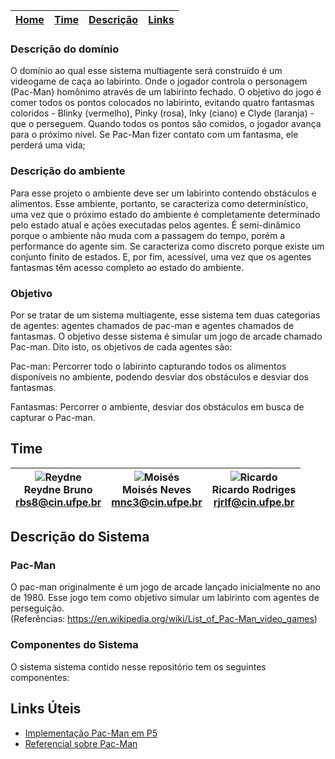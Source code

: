 | [Home]() | [Time](https) | [Descrição](/artefatos/) | [Links]() |
|-|-|-|-|

### Descrição do domínio

O domínio ao qual esse sistema multiagente será construído é um videogame de caça ao labirinto. Onde o jogador controla o personagem (Pac-Man) homônimo através de um labirinto fechado. O objetivo do jogo é comer todos os pontos colocados no labirinto, evitando quatro fantasmas coloridos - Blinky (vermelho), Pinky (rosa), Inky (ciano) e Clyde (laranja) - que o perseguem. Quando todos os pontos são comidos, o jogador avança para o próximo nível. Se Pac-Man fizer contato com um fantasma, ele perderá uma vida;

### Descrição do ambiente

Para esse projeto o ambiente deve ser um labirinto contendo obstáculos e alimentos. Esse ambiente, portanto, se caracteriza como determinístico, uma vez que o próximo estado do ambiente é completamente determinado pelo estado atual e ações executadas pelos agentes. É semi-dinâmico porque o ambiente não muda com a passagem do tempo, porém a performance do agente sim. Se caracteriza como discreto porque existe um conjunto finito de estados. E, por fim, acessível, uma vez que os agentes fantasmas têm acesso completo ao estado do ambiente.

### Objetivo
Por se tratar de um sistema multiagente, esse sistema tem duas categorias de agentes: agentes chamados de pac-man e agentes chamados de fantasmas. O objetivo desse sistema é simular um jogo de arcade chamado Pac-man. Dito isto, os objetivos de cada agentes são:

  Pac-man: Percorrer todo o labirinto capturando todos os alimentos disponíveis no ambiente, podendo desviar dos obstáculos e desviar dos fantasmas.

  Fantasmas: Percorrer o ambiente, desviar dos obstáculos em busca de capturar o Pac-man. 


## Time
|![Reydne](https://user-images.githubusercontent.com/28721925/95084810-c7466b80-06f4-11eb-85d4-b1e5bdce4099.jpg) <br>Reydne Bruno<br>rbs8@cin.ufpe.br|![Moisés](https://user-images.githubusercontent.com/28721925/95085952-438d7e80-06f6-11eb-9fe2-d7dbd88a1393.jpg) <br>Moisés Neves<br><mnc3@cin.ufpe.br>| ![Ricardo](https://user-images.githubusercontent.com/28721925/95084749-b1d14180-06f4-11eb-8202-164dc415c329.jpg) <br>Ricardo Rodriges<br><rjrlf@cin.ufpe.br>
|-|-|-|

## Descrição do Sistema 
### Pac-Man
  O pac-man originalmente é um jogo de arcade lançado inicialmente no ano de 1980. Esse jogo tem como objetivo simular um labirinto com agentes de perseguição.   
(Referências: https://en.wikipedia.org/wiki/List_of_Pac-Man_video_games)

### Componentes do Sistema 
  O sistema sistema contido nesse repositório tem os seguintes componentes:  


## Links Úteis
- [Implementação Pac-Man em P5](https://www.youtube.com/watch?v=gz9kNwwglsc&t=8172s&ab_channel=Kaelinator)
- [Referencial sobre Pac-Man](https://en.wikipedia.org/wiki/List_of_Pac-Man_video_games)


